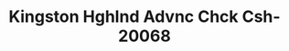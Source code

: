 ---
f_zip-code: 37763
f_state-code: TN
title: Kingston Hghlnd Advnc Chck Csh-20068
f_phone: 865-376-0171
f_city-only: Kingston
f_address: 710 W Race Street Kingston
f_location-unique-id: '20068'
slug: kingston-hghlnd-advnc-chck-csh-20068
updated-on: '2024-05-30T13:46:58.046Z'
created-on: '2024-05-30T13:36:59.803Z'
published-on: '2024-05-30T13:54:32.469Z'
f_city-state: cms/city/kingston-tn.md
f_company: cms/company/kingston-hghlnd-advnc-chck-csh.md
f_state: cms/state/tennessee.md
layout: '[payday-loan].html'
tags: payday-loan
---
